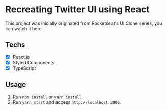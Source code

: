 # Recreating Twitter UI using React

This project was inicially originated from Rocketseat's UI Clone series, you can watch it here.

## Techs

- [x] React.js
- [x] Styled Components
- [x] TypeScript

## Usage

1. Run `npm install` or `yarn install`.<br />
2. Run `yarn start` and access `http://localhost:3000`.<br />
